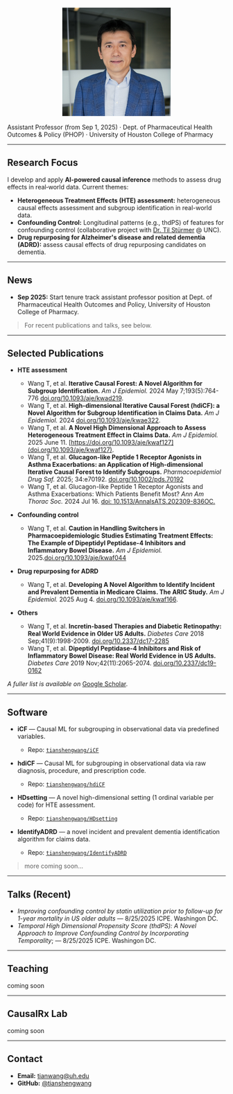 <p align="center">
  <img src="/images/Tian_UHAP23.jpg" alt="Tiansheng (Tian) Wang portrait" width="250">
</p>


Assistant Professor (from Sep 1, 2025) · Dept. of Pharmaceutical Health Outcomes & Policy (PHOP) · University of Houston College of Pharmacy

---

## Research Focus

I develop and apply **AI-powered causal inference** methods to assess drug effects in real‑world data. Current themes:

* **Heterogeneous Treatment Effects (HTE) assessment:** heterogeneous causal effects assessment and subgroup identification in real-world data.
* **Confounding Control:** Longitudinal patterns (e.g., thdPS) of features for confounding control (collaborative project with [Dr. Til Stürmer](https://sph.unc.edu/adv_profile/til-sturmer-md-phd/) @ UNC).
* **Drug repurposing for Alzheimer's disease and related dementia (ADRD):** assess causal effects of drug repurposing candidates on dementia.

---

## News

* **Sep 2025:** Start tenure track assistant professor position at Dept. of Pharmaceutical Health Outcomes and Policy, University of Houston College of Pharmacy.
> For recent publications and talks, see below.

---

## Selected Publications
* **HTE assessment**
  * Wang T, et al. **Iterative Causal Forest: A Novel Algorithm for Subgroup Identification.** _Am J Epidemiol._ 2024 May 7;193(5):764-776 [doi.org/10.1093/aje/kwad219](https://doi.org/10.1093/aje/kwad219).
  * Wang T, et al. **High-dimensional Iterative Causal Forest (hdiCF): a Novel Algorithm for Subgroup Identification in Claims Data.** _Am J Epidemiol._ 2024 [doi.org/10.1093/aje/kwae322](https://doi.org/10.1093/aje/kwae322).
  * Wang T, et al. **A Novel High Dimensional Approach to Assess Heterogeneous Treatment Effect in Claims Data.** _Am J Epidemiol._ 2025 June 11. [https://doi.org/10.1093/aje/kwaf127](doi.org/10.1093/aje/kwaf127).
  * Wang T, et al. **Glucagon-like Peptide 1 Receptor Agonists in Asthma Exacerbations: an Application of High-dimensional Iterative Causal Forest to Identify Subgroups.** _Pharmacoepidemiol Drug Saf._ 2025; 34:e70192. [doi.org/10.1002/pds.70192](https://onlinelibrary.wiley.com/doi/10.1002/pds.70192)
  * Wang T, et al. Glucagon-like Peptide 1 Receptor Agonists and Asthma Exacerbations: Which Patients Benefit Most? _Ann Am Thorac Soc._ 2024 Jul 16. [doi: 10.1513/AnnalsATS.202309-836OC.](https://www.atsjournals.org/doi/abs/10.1513/AnnalsATS.202309-836OC)  

* **Confounding control**
  * Wang T, et al. **Caution in Handling Switchers in Pharmacoepidemiologic Studies Estimating Treatment Effects: The Example of Dipeptidyl Peptidase-4 Inhibitors and Inflammatory Bowel Disease.** _Am J Epidemiol._ 2025.[doi.org/10.1093/aje/kwaf044](https://doi.org/10.1093/aje/kwaf044) 
* **Drug repurposing for ADRD**
  * Wang T, et al. **Developing A Novel Algorithm to Identify Incident and Prevalent Dementia in Medicare Claims. The ARIC Study.** _Am J Epidemiol._ 2025 Aug 4. [doi.org/10.1093/aje/kwaf166](https://doi.org/10.1093/aje/kwaf166).
* **Others**
  * Wang T, et al. **Incretin-based Therapies and Diabetic Retinopathy: Real World Evidence in Older US Adults.** _Diabetes Care_ 2018 Sep;41(9):1998-2009. [doi.org/10.2337/dc17-2285](https://diabetesjournals.org/care/article/41/9/1998/40738/Incretin-Based-Therapies-and-Diabetic-Retinopathy)
  * Wang T, et al. **Dipeptidyl Peptidase-4 Inhibitors and Risk of Inflammatory Bowel Disease: Real World Evidence in US Adults.** _Diabetes Care_ 2019 Nov;42(11):2065-2074. [doi.org/10.2337/dc19-0162](https://diabetesjournals.org/care/article/42/11/2065/36360/Dipeptidyl-Peptidase-4-Inhibitors-and-Risk-of)
   



*A fuller list is available on* [Google Scholar](https://scholar.google.com/citations?user=JYtT5K8AAAAJ&hl=en).

---

## Software

* **iCF** — Causal ML for subgrouping in observational data via predefined variables.

  * Repo: [`tianshengwang/iCF`](https://github.com/tianshengwang/iCF)

* **hdiCF** — Causal ML for subgrouping in observational data via raw diagnosis, procedure, and prescription code.

  * Repo: [`tianshengwang/hdiCF`](https://github.com/tianshengwang/hdiCF)
   
* **HDsetting** — A novel high-dimensional setting (1 ordinal variable per code) for HTE assessment.

  * Repo: [`tianshengwang/HDsetting`](https://github.com/tianshengwang/HDsetting)
* **IdentifyADRD** — a novel incident and prevalent dementia identification algorithm for claims data.

  * Repo: [`tianshengwang/IdentifyADRD`](https://github.com/tianshengwang/IdentifyADRD)

> more coming soon...

---

## Talks (Recent)

* *Improving confounding control by statin utilization prior to follow-up for 1-year mortality in US older adults* — 8/25/2025 ICPE. Washingon DC.
* *Temporal High Dimensional Propensity Score (thdPS): A Novel Approach to Improve Confounding Control by Incorporating Temporality*; — 8/25/2025 ICPE. Washingon DC.

---

## Teaching

coming soon

---

## CausalRx Lab

coming soon

---
## Contact

* **Email:** [tianwang@uh.edu](mailto:tianwang@uh.edu)
* **GitHub:** [@tianshengwang](https://github.com/tianshengwang)
